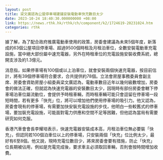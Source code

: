 ```yaml
---
layout: post
title: 梁文廣認為公屋停車場建議安裝電動車快充數目太少
date: 2023-10-24 18:40:30.000000000 +08:00
link: https://news.rthk.hk/rthk/ch/component/k2/1724619-20231024.htm
categories: rthk
---
```


據了解，為了配合政府推廣電動車使用的政策，房委會建議為未來5個年度，新落成的63個公屋項目停車場、超過9500個時租及月租泊車位，全數安裝電動車充電設施，當中絕大部份屬中速充電器，另外在時租車位的充電設施安裝收費系統，總開支涉及約1.3億元。

消息指，如果停車場有100個或以上泊車位，就會安裝兩個快速充電器，按目前估計，將有39個停車場符合要求，合共提供約78個。立法會房屋事務委員會副主席、房委會資助房屋小組委員梁文廣認為，電動車數目近年以幾何級數增加，房委會的做法正確，但就認為快速充電器的安裝數目太少，因現時有部份房委會轄下停車場泊車位屬流動位，會提供予時租車輛，而時租車輛可能只會逗留在停車場一段短時間，若有更多「快充」位，將可以增加他們使用停車場的吸引力。他又認為，房委會現有的停車場，有需要加快安裝充電設施的步伐，他明白一些較舊式的停車場，要加裝充電設施，可能面對電力供應和空間不足等困難，但他認為當局有需要研究如何克服。

香港汽車會會長李耀培表示，快速充電器安裝成本高，月租泊車位無必要裝「快充」，但認同若100個泊車位以上的停車場，只安裝兩個「快充」位比例太少，最好有6至8個。他又說，現時充電位數目少，將來房委會要有措施，防止「快充」位長期被佔用，例如是充電完成後，要求車主必須取回車輛，否則會按時間增加收費。
